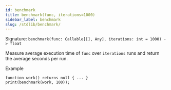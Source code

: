 ```yaml
---
id: benchmark
title: benchmark(func, iterations=1000)
sidebar_label: benchmark
slug: /stdlib/benchmark/
---
```


Signature: `benchmark(func: Callable[[], Any], iterations: int = 1000) -> float`

Measure average execution time of `func` over `iterations` runs and
return the average seconds per run.

Example

```clyp
function work() returns null { ... }
print(benchmark(work, 100));
```
